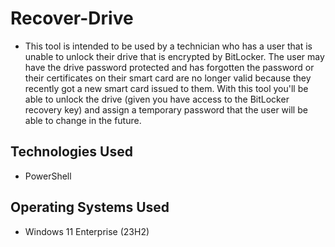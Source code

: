 # Recover-Drive
- This tool is intended to be used by a technician who has a user that is unable to unlock their drive that is encrypted by BitLocker. The user may have the drive password protected and has forgotten the password or their certificates on their smart card are no longer valid because they recently got a new smart card issued to them. With this tool you'll be able to unlock the drive (given you have access to the BitLocker recovery key) and assign a temporary password that the user will be able to change in the future.

## Technologies Used
- PowerShell

## Operating Systems Used
- Windows 11 Enterprise (23H2)
